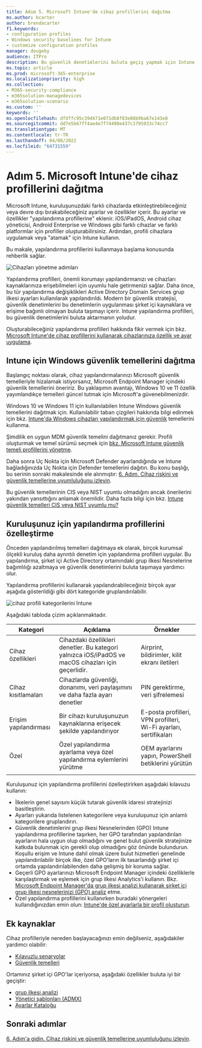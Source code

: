 ```yaml
---
title: Adım 5. Microsoft Intune'de cihaz profillerini dağıtma
ms.author: bcarter
author: brendacarter
f1.keywords:
- configuration profiles
- Windows security baselines for Intune
- customize configuration profiles
manager: dougeby
audience: ITPro
description: Bu güvenlik denetimlerini buluta geçiş yapmak için Intune kullanarak cihazlarda güvenli ayarları zorunlu kılmak için yapılandırma profilleriyle Kullanmaya başlayın.
ms.topic: article
ms.prod: microsoft-365-enterprise
ms.localizationpriority: high
ms.collection:
- M365-security-compliance
- m365solution-managedevices
- m365solution-scenario
ms.custom: ''
keywords: ''
ms.openlocfilehash: dfdffc95c39d471e071db8f83e88b9ba67e143e8
ms.sourcegitcommit: dd7e5b67ff4ae4e7f74490e437c1795933c74cc7
ms.translationtype: MT
ms.contentlocale: tr-TR
ms.lasthandoff: 04/08/2022
ms.locfileid: "64731559"
---
```

# <a name="step-5-deploy-device-profiles-in-microsoft-intune"></a>Adım 5. Microsoft Intune'de cihaz profillerini dağıtma

Microsoft Intune, kuruluşunuzdaki farklı cihazlarda etkinleştirebileceğiniz veya devre dışı bırakabileceğiniz ayarlar ve özellikler içerir. Bu ayarlar ve özellikler "yapılandırma profillerine" eklenir. iOS/iPadOS, Android cihaz yöneticisi, Android Enterprise ve Windows gibi farklı cihazlar ve farklı platformlar için profiller oluşturabilirsiniz. Ardından, profili cihazlara uygulamak veya "atamak" için Intune kullanın.

Bu makale, yapılandırma profillerini kullanmaya başlama konusunda rehberlik sağlar. 


![Cihazları yönetme adımları](../media/devices/intune-mdm-step-4.png#lightbox)

Yapılandırma profilleri, önemli korumayı yapılandırmanızı ve cihazları kaynaklarınıza erişebilmeleri için uyumlu hale getirmenizi sağlar. Daha önce, bu tür yapılandırma değişiklikleri Active Directory Domain Services grup ilkesi ayarları kullanılarak yapılandırıldı. Modern bir güvenlik stratejisi, güvenlik denetimlerini bu denetimlerin uygulanması şirket içi kaynaklara ve erişime bağımlı olmayan buluta taşımayı içerir. Intune yapılandırma profilleri, bu güvenlik denetimlerini buluta aktarmanın yoludur. 

Oluşturabileceğiniz yapılandırma profilleri hakkında fikir vermek için bkz. [Microsoft Intune'de cihaz profillerini kullanarak cihazlarınıza özellik ve ayar uygulama](/mem/intune/configuration/device-profiles).

## <a name="deploy-windows-security-baselines-for-intune"></a>Intune için Windows güvenlik temellerini dağıtma

Başlangıç noktası olarak, cihaz yapılandırmalarınızı Microsoft güvenlik temelleriyle hizalamak istiyorsanız, Microsoft Endpoint Manager içindeki güvenlik temellerini öneririz. Bu yaklaşımın avantajı, Windows 10 ve 11 özellik yayımlandıkçe temelleri güncel tutmak için Microsoft'a güvenebilmenizdir. 

Windows 10 ve Windows 11 için kullanılabilen Intune Windows güvenlik temellerini dağıtmak için. Kullanılabilir taban çizgileri hakkında bilgi edinmek için bkz. [Intune'da Windows cihazları yapılandırmak için güvenlik](/mem/intune/protect/security-baselines) temellerini kullanma.

Şimdilik en uygun MDM güvenlik temelini dağıtmanız gerekir. Profili oluşturmak ve temel sürümü seçmek için [bkz. Microsoft Intune güvenlik temeli profillerini yönetme](/mem/intune/protect/security-baselines-configure).

Daha sonra Uç Nokta için Microsoft Defender ayarlandığında ve Intune bağladığınızda Uç Nokta için Defender temellerini dağıtın. Bu konu başlığı, bu serinin sonraki makalesinde ele alınmıştır: [6. Adım. Cihaz riskini ve güvenlik temellerine uyumluluğunu izleyin](manage-devices-with-intune-monitor-risk.md).

Bu güvenlik temellerinin CIS veya NIST uyumlu olmadığını ancak önerilerini yakından yansıttığını anlamak önemlidir. Daha fazla bilgi için bkz. [Intune güvenlik temelleri CIS veya NIST uyumlu mu?](/mem/intune/protect/security-baselines#are-the-intune-security-baselines-cis-or-nist-compliant)

## <a name="customize-configuration-profiles-for-your-organization"></a>Kuruluşunuz için yapılandırma profillerini özelleştirme

Önceden yapılandırılmış temelleri dağıtmaya ek olarak, birçok kurumsal ölçekli kuruluş daha ayrıntılı denetim için yapılandırma profilleri uygular. Bu yapılandırma, şirket içi Active Directory ortamındaki grup ilkesi Nesnelerine bağımlılığı azaltmaya ve güvenlik denetimlerini buluta taşımaya yardımcı olur. 

Yapılandırma profillerini kullanarak yapılandırabileceğiniz birçok ayar aşağıda gösterildiği gibi dört kategoride gruplandırılabilir.

![cihaz profili kategorilerini Intune](../media/devices/intune-device-profile-categories.png#lightbox)

Aşağıdaki tabloda çizim açıklanmaktadır.


|Kategori |Açıklama |Örnekler  |
|---------|---------|---------|
|Cihaz özellikleri     | Cihazdaki özellikleri denetler. Bu kategori yalnızca iOS/iPadOS ve macOS cihazları için geçerlidir.        | Airprint, bildirimler, kilit ekranı iletileri        |
|Cihaz kısıtlamaları     | Cihazlarda güvenliği, donanımı, veri paylaşımını ve daha fazla ayarı denetler        | PIN gerektirme, veri şifrelemesi        |
|Erişim yapılandırması     |  Bir cihazı kuruluşunuzun kaynaklarına erişecek şekilde yapılandırıyor        | E-posta profilleri, VPN profilleri, Wi-Fi ayarları, sertifikaları        |
|Özel     | Özel yapılandırma ayarlama veya özel yapılandırma eylemlerini yürütme       | OEM ayarlarını yapın, PowerShell betiklerini yürütün        |
|    |         |         |

Kuruluşunuz için yapılandırma profillerini özelleştirirken aşağıdaki kılavuzu kullanın:
- İlkelerin genel sayısını küçük tutarak güvenlik idaresi stratejinizi basitleştirin.
- Ayarları yukarıda listelenen kategorilere veya kuruluşunuz için anlamlı kategorilere gruplandırın.
- Güvenlik denetimlerini grup ilkesi Nesnelerinden (GPO) Intune yapılandırma profillerine taşırken, her GPO tarafından yapılandırılan ayarların hala uygun olup olmadığını ve genel bulut güvenlik stratejinize katkıda bulunmak için gerekli olup olmadığını göz önünde bulundurun. Koşullu erişim ve Intune dahil olmak üzere bulut hizmetleri genelinde yapılandırılabilir birçok ilke, özel GPO'ların ilk tasarlandığı şirket içi ortamda yapılandırılabilenden daha gelişmiş bir koruma sağlar.
- Geçerli GPO ayarlarınızı Microsoft Endpoint Manager içindeki özelliklerle karşılaştırmak ve eşlemek için grup ilkesi Analytics'i kullanın. Bkz. [Microsoft Endpoint Manager'da grup ilkesi analizi kullanarak şirket içi grup ilkesi nesnelerinizi (GPO) analiz](/mem/intune/configuration/group-policy-analytics) etme.
- Özel yapılandırma profillerini kullanırken buradaki yönergeleri kullandığınızdan emin olun: [Intune'de özel ayarlarla bir profil oluşturun](/mem/intune/configuration/custom-settings-configure).

## <a name="additional-resources"></a>Ek kaynaklar

Cihaz profilleriyle nereden başlayacağınızı emin değilseniz, aşağıdakiler yardımcı olabilir:

- [Kılavuzlu senaryolar](/mem/intune/fundamentals/guided-scenarios-overview) 
- [Güvenlik temelleri](/mem/intune/protect/security-baselines)

Ortamınız şirket içi GPO'lar içeriyorsa, aşağıdaki özellikler buluta iyi bir geçiştir:

- [grup ilkesi analizi](/mem/intune/configuration/group-policy-analytics)
- [Yönetici şablonları (ADMX)](/mem/intune/configuration/administrative-templates-windows)
- [Ayarlar Kataloğu](/mem/intune/configuration/settings-catalog)


## <a name="next-steps"></a>Sonraki adımlar
[6. Adım'a gidin. Cihaz riskini ve güvenlik temellerine uyumluluğunu izleyin](manage-devices-with-intune-monitor-risk.md).
